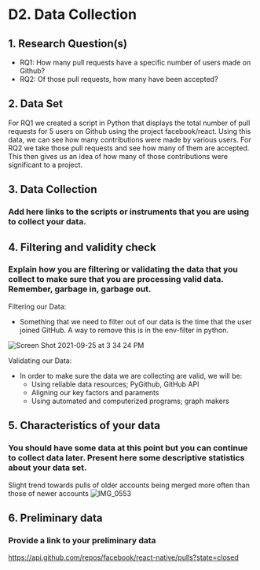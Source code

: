 # D2. Data Collection

## 1. Research Question(s)
  * RQ1: How many pull requests have a specific number of users made on Github?
  * RQ2: Of those pull requests, how many have been accepted?

## 2. Data Set
For RQ1 we created a script in Python that displays the total number of pull requests for 5 users on Github using the project facebook/react. Using this data, we can see how many contributions were made by various users. For RQ2 we take those pull requests and see how many of them are accepted. This then gives us an idea of how many of those contributions were significant to a project.

## 3. Data Collection
### Add here links to the scripts or instruments that you are using to collect your data.

## 4. Filtering and validity check
### Explain how you are filtering or validating the data that you collect to make sure that you are processing valid data. Remember, garbage in, garbage out.
Filtering our Data:
- Something that we need to filter out of our data is the time that the user joined GitHub. A way to remove this is in the env-filter in python. 

![Screen Shot 2021-09-25 at 3 34 24 PM](https://user-images.githubusercontent.com/75430495/134788475-2336f022-93db-4ff9-ac8d-58960858c7ee.png)

Validating our Data:
- In order to make sure the data we are collecting are valid, we will be:
  - Using reliable data resources; PyGithub, GitHub API
  - Aligning our key factors and paraments
  - Using automated and computerized programs; graph makers

## 5. Characteristics of your data
### You should have some data at this point but you can continue to collect data later. Present here some descriptive statistics about your data set.
Slight trend towards pulls of older accounts being merged more often than those of newer accounts
![IMG_0553](https://user-images.githubusercontent.com/75430495/134979589-acf420f3-2e4c-4083-bce7-8c9f3c81b3fa.png)


## 6. Preliminary data
### Provide a link to your preliminary data
https://api.github.com/repos/facebook/react-native/pulls?state=closed 
